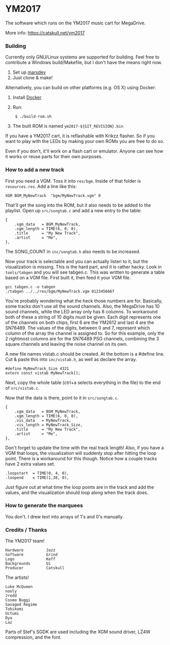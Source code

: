 # YM2017

The software which runs on the YM2017 music cart for MegaDrive.

More info: https://catskull.net/ym2017

### Building

Currently only GNU/Linux systems are supported for building. 
Feel free to contribute a Windows build/Makefile, but I don't have the means right now.

1. Set up [marsdev](https://github.com/andwn/marsdev)
2. Just clone & make!

Alternatively, you can build on other platforms (e.g. OS X) using Docker:

1. Install [Docker](https://www.docker.com/)
1. Run:
 
        $ ./build-rom.sh
                
1. The built ROM is named `ym2017-${GIT_REVISION}.bin`

If you have a YM2017 cart, it is reflashable with Krikzz flasher. So if you want
to play with the LEDs by making your own ROMs you are free to do so.

Even if you don't, it'll work on a flash cart or emulator. Anyone can see how it works
or reuse parts for their own purposes.


### How to add a new track

First you need a VGM. Toss it into `res/bgm`. Inside of that folder is `resources.res`. 
Add a line like this:

    XGM BGM_MyNewTrack	"bgm/MyNewTrack.vgm" 0

That'll get the song into the ROM, but it also needs to be added to the playlist.
Open up `src/songtab.c` and add a new entry to the table:

    {
		.xgm_data 	= BGM_MyNewTrack,
		.xgm_length = TIME(6, 0, 0),
		.title 		= "My New Track",
		.artist 	= "Me",
	},

The SONG_COUNT in `inc/songtab.h` also needs to be increased.

Now your track is selectable and you can actually listen to it, but the visualization is
missing. This is the hard part, and it is rather hacky. Look in `tools/tabgen` and you will
see tabgen.c. This was written to generate a table based on a VGM file. First built it,
then feed it your VGM file.

    gcc tabgen.c -o tabgen
    ./tabgen ../../res/bgm/MyNewTrack.vgm 0123456667

You're probably wondering what the heck those numbers are for. Basically, some tracks don't
use all the sound channels. Also, the MegaDrive has 10 sound channels, while the LED array
only has 8 columns. To workaround both of these a string of 10 digits must be given. Each
digit represents one of the channels on both chips, first 6 are the YM2612 and last 4 are
the SN76489. The values of the digits, between 0 and 7, represent which column of the array
the channel is assigned to. So for this example, only the 2 rightmost columns are for the
SN76489 PSG channels, combining the 3 square channels and leaving the noise channel on its
own.

A new file names vistab.c should be created. At the bottom is a #define line. Cut & paste 
this into `inc/vistab.h`, as well as declare the array.

    #define MyNewTrack_Size 4321
    extern const vistab MyNewTrack[];

Next, copy the whole table (ctrl+a selects everything in the file) to the end of `src/vistab.c`.

Now that the data is there, point to it in `src/songtab.c`.

    {
		.xgm_data 	= BGM_MyNewTrack,
		.xgm_length = TIME(6, 0, 0),
		.vis_data	= MyNewTrack,
		.vis_length = MyNewTrack_Size,
		.title 		= "My New Track",
		.artist 	= "Me",
	},

Don't forget to update the time with the real track length! Also, if you have a VGM that loops,
the visualization will suddenly stop after hitting the loop point. There is a workaround for
this though. Notice how a couple tracks have 2 extra values set.

    .loopstart  = TIME(0, 4, 0),
	.loopend    = TIME(1,38, 0),

Just figure out at what time the loop points are in the track and add the values, and the
visualization should loop along when the track does.


### How to generate the marquees

You don't. I drew text into arrays of 1's and 0's manually.


### Credits / Thanks

The YM2017 team!

    Hardware          Jazz
    Software          Grind
    Logo              Keff
    Backgrounds       Ui
    Producer          Catskull

The artists!

    Luke McQueen
    nooly
    Jredd
    Cosmo Buggi
    Savaged Regime
    Tobikomi
    Uctumi
    Dya
    Laz

Parts of Stef's SGDK are used including the XGM sound driver, LZ4W compression, and the font.
